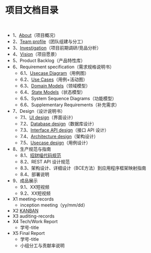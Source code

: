 # 项目文档目录

&nbsp;&nbsp;

+ 1、[About](<https://swsad.github.io/Dashboard/1-about>)（项目概况）
+ 2、[Team profile](https://swsad.github.io/Dashboard/2-team-profile)（团队组建与分工）
+ 3、[Investigation](https://swsad.github.io/Dashboard/documents/competitive_analysis/competitive_analysis)（项目前期调研/竞品分析）
+ 4、[Vision](https://swsad.github.io/Dashboard/documents/project_vision/projection_vision)（项目愿景）
+ 5、Product Backlog（产品特性库）
+ 6、Requirement specification（需求规格说明书）
  + 6.1、[Usecase Diagram](https://swsad.github.io/Dashboard/documents/usercase_diagram/usercase_diagram)（用例图）
  + 6.2、[Use Cases](https://swsad.github.io/Dashboard/documents/usercase_diagram/usercase_diagram)（用例+活动图）
  + 6.3、[Domain Models](https://swsad.github.io/Dashboard/6.3-DomainModels)（领域模型）
  + 6.4、[State Models](https://swsad.github.io/Dashboard/6.4-StateModels)（状态模型）
  + 6.5、System Sequence Diagrams（功能模型）
  + 6.6、Supplementary Requirements（补充需求）
+ 7、Design（设计说明书）
  + 7.1、[UI design](https://swsad.github.io/Dashboard/documents/UI_design/UI_design)（界面设计）
  + 7.2、[Database design](https://swsad.github.io/Dashboard/7.2-DatabaseDesign)（数据库设计）
  + 7.3、[Interface API design](https://swsad.github.io/Dashboard/7.3-接口API设计)（接口 API 设计） 
  + 7.4、[Architecture design](https://swsad.github.io/Dashboard/7.4-架构设计)（架构设计）
  + 7.5、[Usecase design](https://swsad.github.io/Dashboard/documents/usecase_design/usecase_design)（用例设计）
+ 8、生产规范与指南
  + 8.1、[招财喵代码规范](https://swsad.github.io/Dashboard/8_1-招财喵代码规范)
  + 8.2、REST API 设计规范
  + 8.3、架构设计、详细设计（BCE方法）到应用程序框架映射指南
  + 8.4、部署说明
+ 9、成品展示
  + 9.1、XX短视频
  + 9.2、XX短视频
+ X1 meeting-records
  + inception meeting（yy/mm/dd）
+ X2 [KANBAN](https://swsad.github.io/Dashboard/x2-KANBAN)
+ X3 auditing-records
+ X4 Tech/Work Report
  + 学号-title
+ X5 Final Report
  + 学号-title
  + 小组分工与贡献率说明